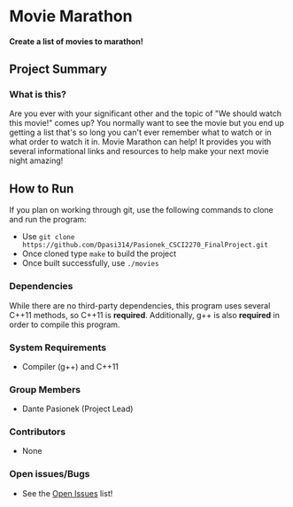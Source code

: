 # Movie Marathon
#### Create a list of movies to marathon!
## Project Summary
### What is this?
Are you ever with your significant other and the topic of "We should watch this movie!" comes up? You normally want to see the movie but you end up getting a list that's so long you can't ever remember what to watch or in what order to watch it in. Movie Marathon can help! It provides you with several informational links and resources to help make your next movie night amazing!

## How to Run
If you plan on working through git, use the following commands to clone and run the program:
* Use `git clone https://github.com/Dpasi314/Pasionek_CSCI2270_FinalProject.git`
* Once cloned type `make` to build the project
* Once built successfully, use `./movies`

### Dependencies
While there are no third-party dependencies, this program uses several C++11 methods, so C++11 is **required**.
Additionally, g++ is also **required** in order to compile this program.

### System Requirements
* Compiler (g++) and C++11

### Group Members
* Dante Pasionek (Project Lead)

### Contributors
* None

### Open issues/Bugs
* See the [Open Issues](https://github.com/Dpasi314/Pasionek_CSCI2270_FinalProject/issues) list!
